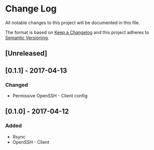 # Change Log
All notable changes to this project will be documented in this file.

The format is based on [Keep a Changelog](http://keepachangelog.com/)
and this project adheres to [Semantic Versioning](http://semver.org/).

## [Unreleased]

## [0.1.1] - 2017-04-13
### Changed
- Permissive OpenSSH - Client config

## [0.1.0] - 2017-04-12
### Added
- Rsync
- OpenSSH - Client
